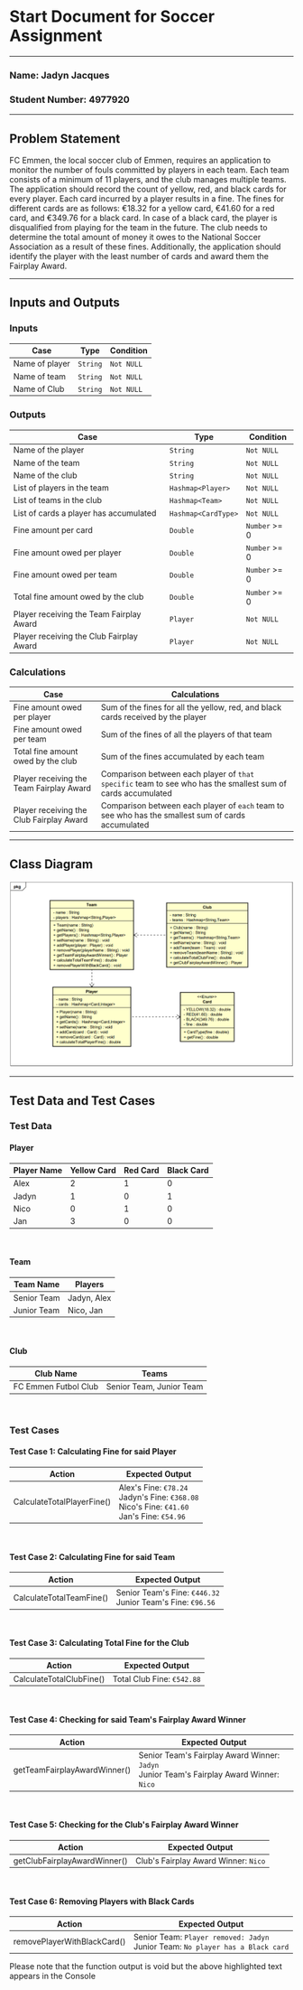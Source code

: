 # Start Document for Soccer Assignment 

---
###  Name: Jadyn Jacques
### Student Number: 4977920

---

## Problem Statement

FC Emmen, the local soccer club of Emmen, requires an application to monitor the number of fouls committed by players in each team. Each team consists of a minimum of 11 players, and the club manages multiple teams. The application should record the count of yellow, red, and black cards for every player. Each card incurred by a player results in a fine. The fines for different cards are as follows: €18.32 for a yellow card, €41.60 for a red card, and €349.76 for a black card. In case of a black card, the player is disqualified from playing for the team in the future. The club needs to determine the total amount of money it owes to the National Soccer Association as a result of these fines. Additionally, the application should identify the player with the least number of cards and award them the Fairplay Award.

---

## Inputs and Outputs

### Inputs

| Case           | Type     | Condition  |
|----------------|----------|------------|
| Name of player | `String` | `Not NULL` |
| Name of team   | `String` | `Not NULL` |
| Name of Club   | `String` | `Not NULL` |  


### Outputs

| Case                                     | Type                | Condition     |
|------------------------------------------|---------------------|---------------|
| Name of the player                       | `String`            | `Not NULL`    |
| Name of the team                         | `String`            | `Not NULL`    |
| Name of the club                         | `String`            | `Not NULL`    |
| List of players in the team              | `Hashmap<Player>`   | `Not NULL`    |
| List of teams in the club                | `Hashmap<Team>`     | `Not NULL`    |
| List of cards a player has accumulated   | `Hashmap<CardType>` | `Not NULL`    |
| Fine amount per card                     | `Double`            | `Number` >= 0 |
| Fine amount owed per player              | `Double`            | `Number` >= 0 |
| Fine amount owed per team                | `Double`            | `Number` >= 0 |
| Total fine amount owed by the club       | `Double`            | `Number` >= 0 |
| Player receiving the Team Fairplay Award | `Player`            | `Not NULL`    | 
| Player receiving the Club Fairplay Award | `Player`            | `Not NULL`    | 

### Calculations

| Case                                     | Calculations                                                                                                |
|------------------------------------------|-------------------------------------------------------------------------------------------------------------|
| Fine amount owed per player              | Sum of the fines for all the yellow, red, and black cards received by the player                            |
| Fine amount owed per team                | Sum of the fines of all the players of that team                                                            |
| Total fine amount owed by the club       | Sum of the fines accumulated by each team                                                                   |
| Player receiving the Team Fairplay Award | Comparison between each player of `that specific` team to see who has the smallest sum of cards accumulated |
| Player receiving the Club Fairplay Award | Comparison between each player of `each` team to see who has the smallest sum of cards accumulated          |

---

## Class Diagram

![img.png](SoccerAssignmentClassDiagram.png)

--- 

## Test Data and Test Cases

### Test Data

#### Player

| Player Name | Yellow Card | Red Card | Black Card | 
|-------------|-------------|----------|------------|
| Alex        | 2           | 1        | 0          | 
| Jadyn       | 1           | 0        | 1          | 
| Nico        | 0           | 1        | 0          | 
| Jan         | 3           | 0        | 0          |

<br>

#### Team

| Team Name   | Players     |
|-------------|-------------|
| Senior Team | Jadyn, Alex |
| Junior Team | Nico, Jan   |

<br>

#### Club

| Club Name            | Teams                    |
|----------------------|--------------------------|
| FC Emmen Futbol Club | Senior Team, Junior Team |

<br>

### Test Cases

#### Test Case 1: Calculating Fine for said Player

| Action                     | Expected Output                                                                                            |
|----------------------------|------------------------------------------------------------------------------------------------------------|
| CalculateTotalPlayerFine() | Alex's Fine: `€78.24` <br/> Jadyn's Fine: `€368.08` <br/> Nico's Fine: `€41.60` <br/> Jan's Fine: `€54.96` |

<br>

#### Test Case 2: Calculating Fine for said Team

| Action                   | Expected Output                                                  |
|--------------------------|------------------------------------------------------------------|
| CalculateTotalTeamFine() | Senior Team's Fine: `€446.32` <br/> Junior Team's Fine: `€96.56` |

<br>

#### Test Case 3: Calculating Total Fine for the Club

| Action                   | Expected Output            |
|--------------------------|----------------------------|
| CalculateTotalClubFine() | Total Club Fine: `€542.88` |

<br>

#### Test Case 4: Checking for said Team's Fairplay Award Winner

| Action                       | Expected Output                                                                                |
|------------------------------|------------------------------------------------------------------------------------------------|
| getTeamFairplayAwardWinner() | Senior Team's Fairplay Award Winner: `Jadyn` <br/> Junior Team's Fairplay Award Winner: `Nico` |

<br>

#### Test Case 5: Checking for the Club's Fairplay Award Winner

| Action                       | Expected Output                      |
|------------------------------|--------------------------------------|
| getClubFairplayAwardWinner() | Club's Fairplay Award Winner: `Nico` |

<br>

#### Test Case 6: Removing Players with Black Cards

| Action                      | Expected Output                                                                      |
|-----------------------------|--------------------------------------------------------------------------------------|
| removePlayerWithBlackCard() | Senior Team: `Player removed: Jadyn` <br/> Junior Team: `No player has a Black card` |

Please note that the function output is void but the above highlighted text appears in the Console

